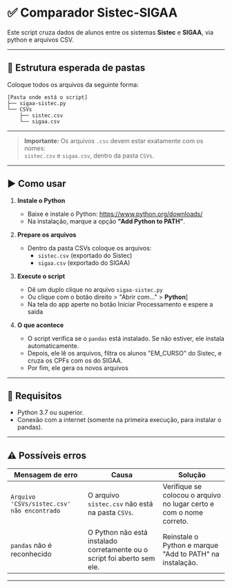 # ✅ Comparador Sistec-SIGAA

Este script cruza dados de alunos entre os sistemas **Sistec** e **SIGAA**, via python e arquivos CSV.

---

## 📁 Estrutura esperada de pastas

Coloque todos os arquivos da seguinte forma:

```
[Pasta onde está o script]
├── sigaa-sistec.py 
└── CSVs 
    ├── sistec.csv 
    └── sigaa.csv 
```

---

> **Importante:** Os arquivos `.csv` devem estar exatamente com os nomes:  
> `sistec.csv` e `sigaa.csv`, dentro da pasta `CSVs`.

---

## ▶️ Como usar

1. **Instale o Python**
   - Baixe e instale o Python: https://www.python.org/downloads/
   - Na instalação, marque a opção **"Add Python to PATH"**.

2. **Prepare os arquivos**
   - Dentro da pasta CSVs coloque os arquivos:
     - `sistec.csv` (exportado do Sistec)
     - `sigaa.csv` (exportado do SIGAA)

3. **Execute o script**
   - Dê um duplo clique no arquivo `sigaa-sistec.py`
   - Ou clique com o botão direito > "Abrir com..." > **Python**]
   - Na tela do app aperte no botão Iniciar Processamento e espere a saida

4. **O que acontece**
   - O script verifica se o `pandas` está instalado. Se não estiver, ele instala automaticamente.
   - Depois, ele lê os arquivos, filtra os alunos "EM_CURSO" do Sistec, e cruza os CPFs com os do SIGAA.
   - Por fim, ele gera os novos arquivos

---

## 📌 Requisitos

- Python 3.7 ou superior.
- Conexão com a internet (somente na primeira execução, para instalar o pandas).

---

## ⚠️ Possíveis erros

| Mensagem de erro                              | Causa                                                | Solução                                                       |
|-----------------------------------------------|-------------------------------------------------------|----------------------------------------------------------------|
| `Arquivo 'CSVs/sistec.csv' não encontrado`    | O arquivo `sistec.csv` não está na pasta `CSVs`.     | Verifique se colocou o arquivo no lugar certo e com o nome correto. |
| `pandas` não é reconhecido                    | O Python não está instalado corretamente ou o script foi aberto sem ele. | Reinstale o Python e marque "Add to PATH" na instalação.         |

---

